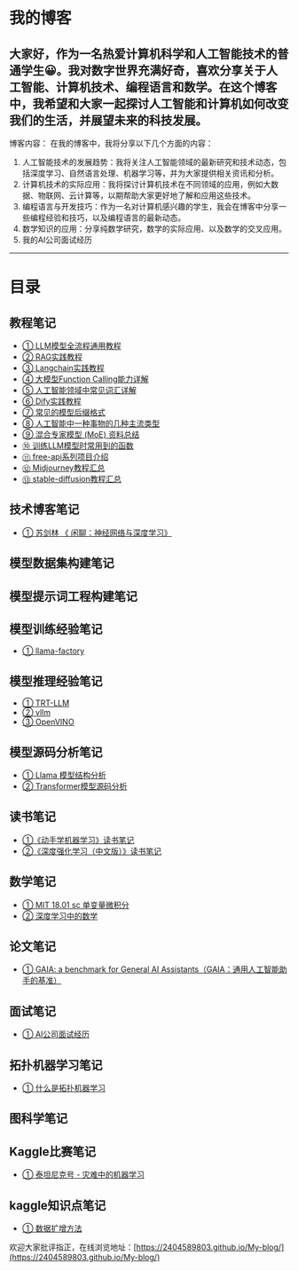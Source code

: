 # **我的博客**

大家好，作为一名热爱计算机科学和人工智能技术的普通学生😀。我对数字世界充满好奇，喜欢分享关于人工智能、计算机技术、编程语言和数学。在这个博客中，我希望和大家一起探讨人工智能和计算机如何改变我们的生活，并展望未来的科技发展。
------------------------------------------------------------------------------------------------------------------------------------------------------------------------------------------------------------------------------

博客内容：
在我的博客中，我将分享以下几个方面的内容：

1. 人工智能技术的发展趋势：我将关注人工智能领域的最新研究和技术动态，包括深度学习、自然语言处理、机器学习等，并为大家提供相关资讯和分析。
2. 计算机技术的实际应用：我将探讨计算机技术在不同领域的应用，例如大数据、物联网、云计算等，以期帮助大家更好地了解和应用这些技术。
3. 编程语言与开发技巧：作为一名对计算机感兴趣的学生，我会在博客中分享一些编程经验和技巧，以及编程语言的最新动态。
4. 数学知识的应用：分享纯数学研究，数学的实际应用、以及数学的交叉应用。
5. 我的AI公司面试经历

---

# 目录

## 教程笔记

- [① LLM模型全流程通用教程](教程笔记/ch01.md)
- [② RAG实践教程](教程笔记/ch02.md)
- [③ Langchain实践教程](教程笔记/ch03.md)
- [④ 大模型Function Calling能力详解](教程笔记/ch04.md)
- [⑤ 人工智能领域中常见词汇详解](教程笔记/ch05.md)
- [⑥ Dify实践教程](教程笔记/ch06.md)
- [⑦ 常见的模型后缀格式](教程笔记/ch07.md)
- [⑧ 人工智能中一种事物的几种主流类型](教程笔记/ch08.md)
- [⑨ 混合专家模型 (MoE) 资料总结](教程笔记/ch09.md)
- [⑩ 训练LLM模型时常用到的函数](教程笔记/ch10.md)
- [⑪ free-api系列项目介绍](教程笔记/ch11.md)
- [⑫ Midjourney教程汇总](教程笔记/ch12.md)
- [⑬ stable-diffusion教程汇总](教程笔记/ch13.md)

## 技术博客笔记

- [① 苏剑林 《 闲聊：神经网络与深度学习》](技术博客笔记/ch01.md)

## 模型数据集构建笔记

## 模型提示词工程构建笔记

## 模型训练经验笔记

- [① llama-factory](模型训练经验笔记/ch01.md)

## 模型推理经验笔记

- [① TRT-LLM](模型推理经验笔记/ch01.md)
- [② vllm](模型推理经验笔记/ch02.md)
- [③ OpenVINO](模型推理经验笔记/ch03.md)

## 模型源码分析笔记

- [① Llama 模型结构分析](模型源码分析笔记/ch01.md)
- [② Transformer模型源码分析](模型源码分析笔记/ch02.md)

## 读书笔记

- [①《动手学机器学习》读书笔记](读书笔记/ch01.md)
- [②《深度强化学习（中文版）》读书笔记](读书笔记/ch02.md)

## 数学笔记

- [① MIT 18.01 sc  单变量微积分](数学笔记/ch01.md)
- [② 深度学习中的数学](数学笔记/ch02.md)

## 论文笔记

- [① GAIA: a benchmark for General AI Assistants（GAIA：通用人工智能助手的基准） ](论文阅读笔记/ch01.md)

## 面试笔记

- [① AI公司面试经历](面试笔记/ch01.md)

## 拓扑机器学习笔记

- [① 什么是拓扑机器学习](拓扑机器学习笔记/ch01.md)

## 图科学笔记

## Kaggle比赛笔记

- [① 泰坦尼克号 - 灾难中的机器学习](Kaggle比赛笔记/ch01.md)

## kaggle知识点笔记

- [① 数据扩增方法](kaggle知识点笔记/ch01.md)

欢迎大家批评指正，在线浏览地址：[https://2404589803.github.io/My-blog/](https://2404589803.github.io/My-blog/)
